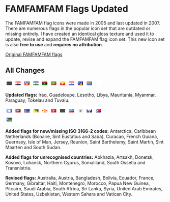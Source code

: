 # FAMFAMFAM Flags Updated

The FAMFAMFAM flag icons were made in 2005 and last updated in 2007. There are numerous flags in the popular icon set that are outdated or missing entirely. I have created an identical gloss texture and used it to update, revise and expand the FAMFAMFAM flag icon set. This new icon set is also **free to use** and **requires no attribution**.

[Original FAMFAMFAM flags](http://famfamfam.com/lab/icons/flags/)

## All Changes

![updated](https://github.com/shoal3/famfamfam-flags-updated/blob/main/images/updated.png?raw=true)

**Updated flags:** Iraq, Guadeloupe, Lesotho, Libya, Mauritania, Myanmar, Paraguay, Tokelau and Tuvalu.

![missing iso](https://github.com/shoal3/famfamfam-flags-updated/blob/main/images/missing_iso.png?raw=true)

**Added flags for new/missing ISO 3166-2 codes:** Antarctica, Caribbean Netherlands (Bonaire, Sint Eustatius and Saba), Curacao, French Guiana, Guernsey, Isle of Man, Jersey, Reunion, Saint Barthelemy, Saint Martin, Sint Maarten and South Sudan.

**Added flags for unrecognised countries:** Abkhazia, Artsakh, Donetsk, Kosovo, Luhansk, Northern Cyprus, Somaliland, South Ossetia and Transnistria.

**Revised flags:** Australia, Austria, Bangladesh, Bolivia, Ecuador, France, Germany, Gibraltar, Haiti, Montenegro, Morocco, Papua New Guinea, Pitcairn, Saudi Arabia, South Africa, Sri Lanka, Syria, United Arab Emirates, United States, Uzbekistan, Western Sahara and Vatican City.
